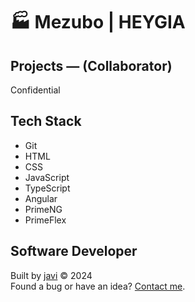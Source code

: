 # :factory: Mezubo | HEYGIA
## Projects ― (Collaborator)
Confidential
## Tech Stack
- Git
- HTML
- CSS
- JavaScript
- TypeScript
- Angular
- PrimeNG
- PrimeFlex
## Software Developer
Built by [javi](https://github.com/javi0b01/) :copyright: 2024  
Found a bug or have an idea? [Contact me](https://www.linkedin.com/in/javi0b01/).
